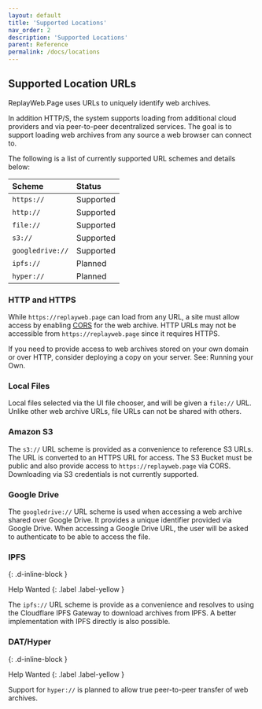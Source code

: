 ```yaml
---
layout: default
title: 'Supported Locations'
nav_order: 2
description: 'Supported Locations'
parent: Reference
permalink: /docs/locations
---
```


## Supported Location URLs

ReplayWeb.Page uses URLs to uniquely identify web archives.

In addition HTTP/S, the system supports loading from additional cloud providers
and via peer-to-peer decentralized services. The goal is to support loading
web archives from any source a web browser can connect to.

The following is a list of currently supported URL schemes and details below:


| Scheme           | Status      |
|:-----------------|:------------|
| `https://`       | <span class="d-inline-block p-2 mr-1 v-align-middle bg-green-000"> Supported   |
| `http://`        | <span class="d-inline-block p-2 mr-1 v-align-middle bg-green-000"> Supported   |
| `file://`        | <span class="d-inline-block p-2 mr-1 v-align-middle bg-green-000"> Supported   |
| `s3://`          | <span class="d-inline-block p-2 mr-1 v-align-middle bg-green-000"> Supported   |
| `googledrive://` | <span class="d-inline-block p-2 mr-1 v-align-middle bg-green-000"> Supported   |
| `ipfs://`        | <span class="d-inline-block p-2 mr-1 v-align-middle bg-purple-000"> Planned    |
| `hyper://`       | <span class="d-inline-block p-2 mr-1 v-align-middle text-grey-lt-000 bg-purple-000"> Planned     |


### HTTP and HTTPS

While `https://replayweb.page` can load from any URL, a site must allow access by enabling [CORS](https://developer.mozilla.org/en-US/docs/Web/HTTP/CORS)
for the web archive. HTTP URLs may not be accessible from `https://replayweb.page` since it requires HTTPS.

If you need to provide access to web archives stored on your own domain or over HTTP, consider
deploying a copy on your server. See: Running your Own.

### Local Files

Local files selected via the UI file chooser, and will be given a `file://` URL.
Unlike other web archive URLs, file URLs can not be shared with others.


### Amazon S3

The `s3://` URL scheme is provided as a convenience to reference S3 URLs. The URL is converted to an HTTPS URL for access.
The S3 Bucket must be public and also provide access to `https://replayweb.page` via CORS.
Downloading via S3 credentials is not currently supported.


### Google Drive 

The `googledrive://` URL scheme is used when accessing a web archive shared over Google Drive. It provides a unique identifier
provided via Google Drive. When accessing a Google Drive URL, the user will be asked to authenticate to be able to access the file.


### IPFS
{: .d-inline-block }

Help Wanted
{: .label .label-yellow }


The `ipfs://` URL scheme is provide as a convenience and resolves to using the Cloudflare IPFS Gateway to download archives from IPFS.
A better implementation with IPFS directly is also possible.


### DAT/Hyper
{: .d-inline-block }

Help Wanted
{: .label .label-yellow }

Support for `hyper://` is planned to allow true peer-to-peer transfer of web archives.

